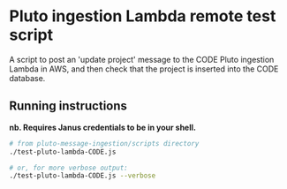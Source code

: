 # Pluto ingestion Lambda remote test script

A script to post an 'update project' message to the CODE Pluto ingestion Lambda in AWS, and then check that the project is inserted into the CODE database.

## Running instructions

**nb. Requires Janus credentials to be in your shell.**

```sh
# from pluto-message-ingestion/scripts directory
./test-pluto-lambda-CODE.js

# or, for more verbose output:
./test-pluto-lambda-CODE.js --verbose
```
